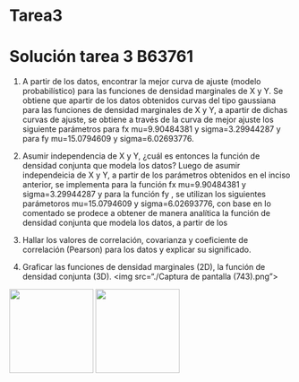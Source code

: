 # Tarea3
Solución tarea 3 B63761
=======================

1) A partir de los datos, encontrar la mejor curva de ajuste (modelo probabilístico) para las funciones de densidad marginales de X y Y.
Se obtiene que apartir de los datos obtenidos curvas del tipo gaussiana para las funciones de densidad marginales de X y Y, a apartir de dichas curvas de ajuste, se obtiene a través de la curva de mejor ajuste los siguiente parámetros para fx mu=9.90484381 y sigma=3.29944287 y para fy mu=15.0794609 y sigma=6.02693776.

2) Asumir independencia de X y Y, ¿cuál es entonces la función de densidad conjunta que modela los datos?
Luego de asumir independeicia de X y Y, a partir de los parámetros obtenidos en el inciso anterior, se implementa para la función fx mu=9.90484381 y sigma=3.29944287 y para la función fy , se utilizan los siguientes parámetoros mu=15.0794609 y sigma=6.02693776, con base en lo comentado se prodece a obtener de manera analítica la función de densidad conjunta que modela los datos, a partir de los 



3) Hallar los valores de correlación, covarianza y coeficiente de correlación (Pearson) para los datos y explicar su significado.



4) Graficar las funciones de densidad marginales (2D), la función de densidad conjunta (3D).
<img src=“./Captura de pantalla (743).png”>

<img src="../master/images/Captura de pantalla (743).png" width="150">
<img src="../master/images/Curva de datos reales fx curva de mejor ajuste vs .png" width="150">
